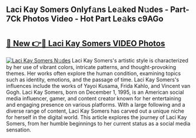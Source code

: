## Laci Kay Somers Onlyf𝚊ns Le𝚊ked N𝚞des - Part-7Ck Photos Video - Hot Part Le𝚊ks c9AGo

# <h2><a href="http://ab97101.deff.icu/?id=Laci+Kay+Somers">🔗 New 👉🔴 Laci Kay Somers VIDEO Photos</a></h2>

[![Laci Kay Somers N𝚞des](https://i.imgur.com/rIISA9y.gif)](http://ab97101.deff.icu/?id=Laci+Kay+Somers)
Laci Kay Somers's artistic style is characterized by her use of vibrant colors, intricate patterns, and thought-provoking themes. Her works often explore the human condition, examining topics such as identity, emotions, and the passage of time. Laci Kay Somers's influences include the works of Yayoi Kusama, Frida Kahlo, and Vincent van Gogh. Laci Kay Somers, born on December 1, 1995, is an American social media influencer, gamer, and content creator known for her entertaining and engaging presence on various platforms. With a large following and a diverse range of content, Laci Kay Somers has carved out a unique niche for herself in the digital world. This article explores the journey of Laci Kay Somers, from her humble beginnings to her current status as a social media sensation.
